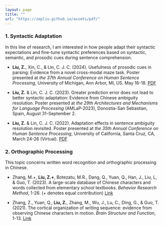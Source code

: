 ```yaml
---
layout: page
title: ""
url: "https://zepliu.github.io/assets/pdf/"
---
```


### 1. Syntactic Adaptation

In this line of research, I am interested in how people adapt their syntactic expectations and fine-tune syntactic preferences based on syntactic, semantic, and prosodic cues during sentence comprehension. 

- **Liu, Z.**, Xin, C., & Lin, C. J. C. (2024). Usefulness of prosodic cues in parsing: Evidence from a novel cross-modal maze task. Poster presented at *the 37th Annual Conference on Human Sentence Processing*, University of Michigan, Ann Arbor, MI, US. May 16-18. [PDF](https://zepliu.github.io/assets/pdf/HSP24.pdf)

- **Liu, Z.** & Lin, C. J. C. (2023). Greater prediction error does not lead to better syntactic adaptation: Evidence from Chinese ambiguity resolution. Poster presented at *the 29th Architectures and Mechanisms for Language Processing* (AMLaP-2023), Donostia-San Sebastian, Spain, August 31-September 2.

- **Liu, Z.** & Lin, C. J. C. (2022). Adaptation effects in sentence ambiguity resolution revisited. Poster presented at *the 35th Annual Conference on Human Sentence Processing*, University of California, Santa Cruz, CA, March 24-26 (Virtual). [PDF](https://zepliu.github.io/assets/pdf/HSP22.pdf)

### 2. Orthographic Processing

This topic concerns written word recognition and orthographic processing in Chinese. 

- Zhang, M.+, **Liu, Z.+**, Botezatu, M.R., Dang, Q., Yuan, Q., Han, J., Liu, L, & Guo, T. (2023). A large-scale database of Chinese characters and words collected from elementary school textbooks. *Behavior Research Method*, 1-26. (+ denotes equal contribution) [Link](https://link.springer.com/article/10.3758/s13428-023-02214-1)

- Zhang, Z., Yuan, Q., **Liu, Z.**, Zhang, M., Wu, J., Lu, C., Ding, G., & Guo, T. (2021). The cortical organization of writing sequence: evidence from observing Chinese characters in motion. *Brain Structure and Function*, 1-13. [Link](https://link.springer.com/article/10.1007/s00429-021-02276-x)
